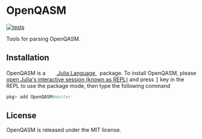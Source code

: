 # OpenQASM

[![tests](https://github.com/QuantumBFS/OpenQASM.jl/workflows/Run%20tests/badge.svg)](https://github.com/QuantumBFS/OpenQASM.jl/actions)

Tools for parsing OpenQASM.

## Installation

<p>
OpenQASM is a &nbsp;
    <a href="https://julialang.org">
        <img src="https://raw.githubusercontent.com/JuliaLang/julia-logo-graphics/master/images/julia.ico" width="16em">
        Julia Language
    </a>
    &nbsp; package. To install OpenQASM,
    please <a href="https://docs.julialang.org/en/v1/manual/getting-started/">open
    Julia's interactive session (known as REPL)</a> and press <kbd>]</kbd> key in the REPL to use the package mode, then type the following command
</p>

```julia
pkg> add OpenQASM#master
```

## License

OpenQASM is released under the MIT license.
